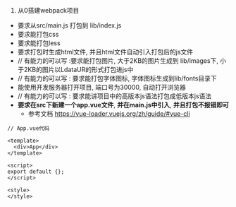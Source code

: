 1.  从0搭建webpack项目

   - 要求从src/main.js  打包到 lib/index.js
   - 要求能打包css
   - 要求能打包less
   - 要求打包时生成html文件, 并且html文件自动引入打包后的js文件
   -  // 有能力的可以写 :要求能打包图片, 大于2KB的图片生成到 lib/images下, 小于2KB的图片以LdataUR的形式打包进js中
   - // 有能力的可以写 : 要求能打包字体图标, 字体图标生成到lib/fonts目录下
   - 能使用开发服务器打开项目, 端口号为30000, 自动打开浏览器
   - // 有能力的可以写 : 要求能讲项目中的高版本js语法打包成低版本js语法
   - **要求在src下新建一个app.vue文件**, **并在main.js中引入**, **并且打包不报错即可**
     - 参考文档 https://vue-loader.vuejs.org/zh/guide/#vue-cli



```vue
// App.vue代码

<template>
  <div>App</div>
</template>

<script>
export default {};
</script>

<style>
</style>
```


